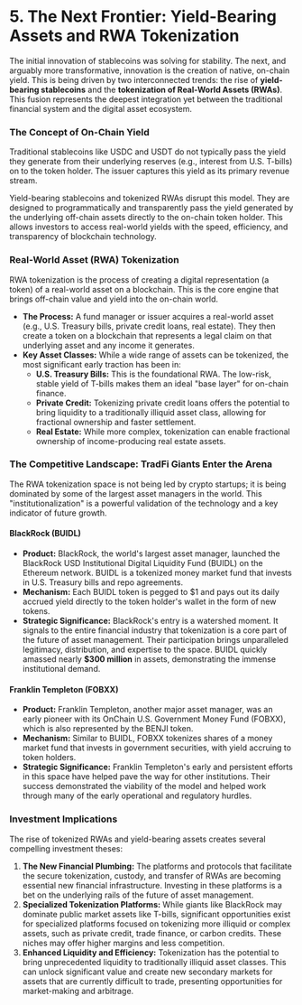 # 5. The Next Frontier: Yield-Bearing Assets and RWA Tokenization

The initial innovation of stablecoins was solving for stability. The next, and arguably more transformative, innovation is the creation of native, on-chain yield. This is being driven by two interconnected trends: the rise of **yield-bearing stablecoins** and the **tokenization of Real-World Assets (RWAs)**. This fusion represents the deepest integration yet between the traditional financial system and the digital asset ecosystem.

### The Concept of On-Chain Yield

Traditional stablecoins like USDC and USDT do not typically pass the yield they generate from their underlying reserves (e.g., interest from U.S. T-bills) on to the token holder. The issuer captures this yield as its primary revenue stream.

Yield-bearing stablecoins and tokenized RWAs disrupt this model. They are designed to programmatically and transparently pass the yield generated by the underlying off-chain assets directly to the on-chain token holder. This allows investors to access real-world yields with the speed, efficiency, and transparency of blockchain technology.

### Real-World Asset (RWA) Tokenization

RWA tokenization is the process of creating a digital representation (a token) of a real-world asset on a blockchain. This is the core engine that brings off-chain value and yield into the on-chain world.

*   **The Process:** A fund manager or issuer acquires a real-world asset (e.g., U.S. Treasury bills, private credit loans, real estate). They then create a token on a blockchain that represents a legal claim on that underlying asset and any income it generates.
*   **Key Asset Classes:** While a wide range of assets can be tokenized, the most significant early traction has been in:
    *   **U.S. Treasury Bills:** This is the foundational RWA. The low-risk, stable yield of T-bills makes them an ideal "base layer" for on-chain finance.
    *   **Private Credit:** Tokenizing private credit loans offers the potential to bring liquidity to a traditionally illiquid asset class, allowing for fractional ownership and faster settlement.
    *   **Real Estate:** While more complex, tokenization can enable fractional ownership of income-producing real estate assets.

### The Competitive Landscape: TradFi Giants Enter the Arena

The RWA tokenization space is not being led by crypto startups; it is being dominated by some of the largest asset managers in the world. This "institutionalization" is a powerful validation of the technology and a key indicator of future growth.

#### BlackRock (BUIDL)

*   **Product:** BlackRock, the world's largest asset manager, launched the BlackRock USD Institutional Digital Liquidity Fund (BUIDL) on the Ethereum network. BUIDL is a tokenized money market fund that invests in U.S. Treasury bills and repo agreements.
*   **Mechanism:** Each BUIDL token is pegged to $1 and pays out its daily accrued yield directly to the token holder's wallet in the form of new tokens.
*   **Strategic Significance:** BlackRock's entry is a watershed moment. It signals to the entire financial industry that tokenization is a core part of the future of asset management. Their participation brings unparalleled legitimacy, distribution, and expertise to the space. BUIDL quickly amassed nearly **$300 million** in assets, demonstrating the immense institutional demand.

#### Franklin Templeton (FOBXX)

*   **Product:** Franklin Templeton, another major asset manager, was an early pioneer with its OnChain U.S. Government Money Fund (FOBXX), which is also represented by the BENJI token.
*   **Mechanism:** Similar to BUIDL, FOBXX tokenizes shares of a money market fund that invests in government securities, with yield accruing to token holders.
*   **Strategic Significance:** Franklin Templeton's early and persistent efforts in this space have helped pave the way for other institutions. Their success demonstrated the viability of the model and helped work through many of the early operational and regulatory hurdles.

### Investment Implications

The rise of tokenized RWAs and yield-bearing assets creates several compelling investment theses:

1.  **The New Financial Plumbing:** The platforms and protocols that facilitate the secure tokenization, custody, and transfer of RWAs are becoming essential new financial infrastructure. Investing in these platforms is a bet on the underlying rails of the future of asset management.
2.  **Specialized Tokenization Platforms:** While giants like BlackRock may dominate public market assets like T-bills, significant opportunities exist for specialized platforms focused on tokenizing more illiquid or complex assets, such as private credit, trade finance, or carbon credits. These niches may offer higher margins and less competition.
3.  **Enhanced Liquidity and Efficiency:** Tokenization has the potential to bring unprecedented liquidity to traditionally illiquid asset classes. This can unlock significant value and create new secondary markets for assets that are currently difficult to trade, presenting opportunities for market-making and arbitrage.
